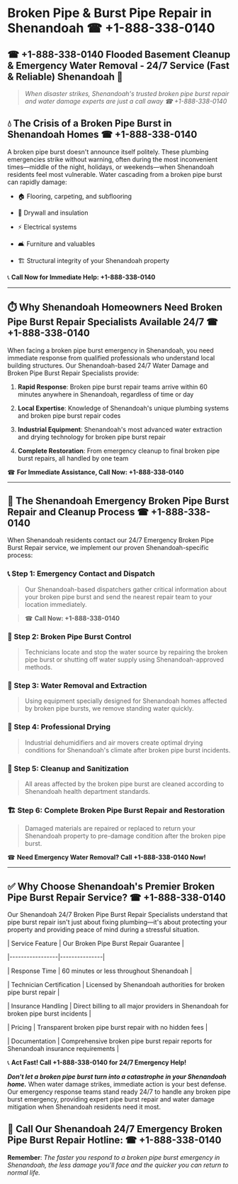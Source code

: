# Broken Pipe & Burst Pipe Repair in Shenandoah ☎ +1-888-338-0140  
## ☎ +1-888-338-0140 Flooded Basement Cleanup & Emergency Water Removal - 24/7 Service (Fast & Reliable) Shenandoah 🚨  

> *When disaster strikes, Shenandoah's trusted broken pipe burst repair and water damage experts are just a call away ☎ +1-888-338-0140*  

## 💧 The Crisis of a Broken Pipe Burst in Shenandoah Homes ☎ +1-888-338-0140  

A broken pipe burst doesn't announce itself politely. These plumbing emergencies strike without warning, often during the most inconvenient times—middle of the night, holidays, or weekends—when Shenandoah residents feel most vulnerable. Water cascading from a broken pipe burst can rapidly damage:  

* 🏠 Flooring, carpeting, and subflooring  
* 🧱 Drywall and insulation  
* ⚡ Electrical systems  
* 🛋️ Furniture and valuables  
* 🏗️ Structural integrity of your Shenandoah property  

📞 **Call Now for Immediate Help: +1-888-338-0140**  

---  

## ⏱️ Why Shenandoah Homeowners Need Broken Pipe Burst Repair Specialists Available 24/7 ☎ +1-888-338-0140  

When facing a broken pipe burst emergency in Shenandoah, you need immediate response from qualified professionals who understand local building structures. Our Shenandoah-based 24/7 Water Damage and Broken Pipe Burst Repair Specialists provide:  

1. **Rapid Response**: Broken pipe burst repair teams arrive within 60 minutes anywhere in Shenandoah, regardless of time or day  
2. **Local Expertise**: Knowledge of Shenandoah's unique plumbing systems and broken pipe burst repair codes  
3. **Industrial Equipment**: Shenandoah's most advanced water extraction and drying technology for broken pipe burst repair  
4. **Complete Restoration**: From emergency cleanup to final broken pipe burst repairs, all handled by one team  

☎ **For Immediate Assistance, Call Now: +1-888-338-0140**  

---  

## 🔧 The Shenandoah Emergency Broken Pipe Burst Repair and Cleanup Process ☎ +1-888-338-0140  

When Shenandoah residents contact our 24/7 Emergency Broken Pipe Burst Repair service, we implement our proven Shenandoah-specific process:  

### 📞 Step 1: Emergency Contact and Dispatch  
> Our Shenandoah-based dispatchers gather critical information about your broken pipe burst and send the nearest repair team to your location immediately.  
> ☎ **Call Now: +1-888-338-0140**  

### 🚿 Step 2: Broken Pipe Burst Control  
> Technicians locate and stop the water source by repairing the broken pipe burst or shutting off water supply using Shenandoah-approved methods.  

### 🌊 Step 3: Water Removal and Extraction  
> Using equipment specially designed for Shenandoah homes affected by broken pipe bursts, we remove standing water quickly.  

### 💨 Step 4: Professional Drying  
> Industrial dehumidifiers and air movers create optimal drying conditions for Shenandoah's climate after broken pipe burst incidents.  

### 🧼 Step 5: Cleanup and Sanitization  
> All areas affected by the broken pipe burst are cleaned according to Shenandoah health department standards.  

### 🏗️ Step 6: Complete Broken Pipe Burst Repair and Restoration  
> Damaged materials are repaired or replaced to return your Shenandoah property to pre-damage condition after the broken pipe burst.  

☎ **Need Emergency Water Removal? Call +1-888-338-0140 Now!**  

---  

## ✅ Why Choose Shenandoah's Premier Broken Pipe Burst Repair Service? ☎ +1-888-338-0140  

Our Shenandoah 24/7 Broken Pipe Burst Repair Specialists understand that pipe burst repair isn't just about fixing plumbing—it's about protecting your property and providing peace of mind during a stressful situation.  

| Service Feature | Our Broken Pipe Burst Repair Guarantee |  
|-----------------|---------------|  
| Response Time | 60 minutes or less throughout Shenandoah |  
| Technician Certification | Licensed by Shenandoah authorities for broken pipe burst repair |  
| Insurance Handling | Direct billing to all major providers in Shenandoah for broken pipe burst incidents |  
| Pricing | Transparent broken pipe burst repair with no hidden fees |  
| Documentation | Comprehensive broken pipe burst repair reports for Shenandoah insurance requirements |  

📞 **Act Fast! Call +1-888-338-0140 for 24/7 Emergency Help!**  

***Don't let a broken pipe burst turn into a catastrophe in your Shenandoah home.*** When water damage strikes, immediate action is your best defense. Our emergency response teams stand ready 24/7 to handle any broken pipe burst emergency, providing expert pipe burst repair and water damage mitigation when Shenandoah residents need it most.  

## 📱 Call Our Shenandoah 24/7 Emergency Broken Pipe Burst Repair Hotline: ☎ +1-888-338-0140  

**Remember**: *The faster you respond to a broken pipe burst emergency in Shenandoah, the less damage you'll face and the quicker you can return to normal life.*